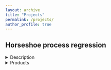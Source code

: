 ```yaml
---
layout: archive
title: "Projects"
permalink: /projects/
author_profile: true
---
```


## Horseshoe process regression
<details>
<summary> Description </summary>

In healthy, premenopausal women, basal body temperature (BBT) follows a well-defined pattern. Each menstrual cycle starts with the onset of the period, at which time BBT is low. With ovulation (usually around day 14 of the menstrual cycle), a woman's BBT jumps and remains high until the onset of the next period, when it drops suddenly to the pre-ovulation temperature and the cycle repeats. For an individual woman, tracking BBT over several menstrual cycles may give insight into underlying health conditions or provide guidance on how best to time sexual intercourse to improve or reduce chances of pregnancy, especially when used in combination with other health and fertility indicators.
  
BBT is difficult to model. Although the pattern outlined above generally holds, the details may vary across and within women, with the date of ovulation sometimes very early or late, the full menstrual cycle length ranging from 20 to 40+ days, and differing degrees of sharpness in the temperature jump. Many conventional methods to analyze these data would oversmooth the temperature jump and introduce excess motion into the flat pre- and post-ovulation portions of the association, making it difficult to identify the true time of ovulation. This bias could have real ramifications for a couple trying to achieve or avoid pregnancy. The data below illustrate some of these features, showing observed BBT data from one woman's menstrual cycle and the results from three different fitted models. The observed data are given as dots, with an expert's best guess of the true ovulation date given as a vertical dashed line. Three different model fits and their 95% uncertainty intervals are shown. We see that using either a Gaussian process regression (GPR) or a penalized spline model (Pspline) would estimate the date of ovulation as three days earlier than reality. Horseshoe process regression (HPR; the method I propose) accurately identifies the date of ovulation.

<p align="center">
  <img src="https://elizabethchase.github.io/images/mens_plot.png" />
</p>

How does HPR address this problem? The horseshoe distribution is a Bayesian shrinkage prior. Suppose we are fitting a linear regression model with $p$ predictors. If $p$ is large, we may want to shrink the estimates of the linear coefficients $\beta_j$, $j = 1, ..., p$. The horseshoe prior is one way to do so, in which we assume each $\beta_j$ is normally distributed with mean $0$ and variance $\tau^2 \lambda_j^2$, with $\tau, \lambda_j$ independently distributed as half-Cauchy with location $0$ and scale $1$. We call $\tau$ the global shrinkage parameter, as it provides overall shrinkage on the linear coefficients. If $\tau$ is large, the prior admits many large coefficients; if $\tau$ is small, the coefficients are pushed towards zero. However, the horseshoe prior also includes local shrinkage parameters, $\lambda_j$, one for each linear coefficient. The local shrinkage parameters allow individual coefficients to attain high values, even if $\tau$ is small.

To fit a BBT trajectory, we extend the horseshoe distribution as a stochastic process, assuming that incremental change in BBT over time is horseshoe distributed. Let $B_i$ be a measurement of BBT taken on day $t_i$, $i = 1,...,n.$ Then we assume that $Bi−Bi−1 ∼N(0,τ2λ2i(ti−ti−1))$, where $\tau, \lambda_i$ have the same priors as given above. This implies that on average we expect to see very little change in BBT over time, with the exception of a select number of large, sudden jumps, created by the local shrinkage parameters $\lambda_i$. That is the model fit we see from the HPR in the figure above--something that looks like a step function, although HPR is adept at fitting any association that exhibits abrupt changes. After exploring this simplest formulation of HPR, I subsequently extended it to allow for additional linear predictors, non-Gaussian outcomes, monotonicity constraints, and correlated data, and am currently working on a variational inference implementation (in addition to my original HMC implementation). All of these methods are implemented in the R package [HPR](https://github.com/elizabethchase/HPR) that I developed.
</details>

<details>
<summary> Products </summary>
- [Slides](https://elizabethchase.github.io/files/enar_hpr_2022.pdf) from my talk given at ENAR (March 2022).
- Manuscript (submitted): **Chase EC**; Taylor JMG; Boonstra PS. "Modeling data using horseshoe process regression."
- Manuscript (in preparation): **Chase EC**; Taylor JMG; Boonstra PS. "A variational inference approach for horseshoe process regression with correlated data."
- R package: [HPR](https://github.com/elizabethchase/HPR)
<details>
  
## Competing risks tradeoffs in prostate cancer care
<details>
<summary>Description</summary>
 
In localized prostate cancer patients, other-cause mortality (OCM) is the primary cause of death. Nonetheless, most research focuses on prostate-cancer specific mortality (PCSM), with less attention paid to OCM. My collaborators in radiation oncology wanted to better understand how risk of OCM affects risk of PCSM and how treatment decision-making can minimize patients' risk of overall mortality, rather than just PCSM.
  
To address these questions, I developed a prediction model for OCM in prostate cancer patients using data from the National Health and Nutrition Examination Survey (NHANES) and then used properties of the cumulative incidence function to integrate cause-specific models of the hazards of OCM and PCSM, which provided estimates of the absolute risk of PCSM, OCM, and overall mortality under different treatment regimens.
</details>

<details>
<summary> Products </summary>
- [Paper](https://elizabethchase.github.io/files/chase_occam.pdf): **Chase EC**; Bryant AK; Sun Y; Jackson WC; Spratt DE; Dess RT; Schipper MJ. “Development and Validation of a Life Expectancy Calculator for U.S. Prostate Cancer Patients.” BJU International (April 2022).
- Manuscript (in preparation): Covert EC; **Chase EC**; Dess RT; Schipper MJ; Jackson WC. “Data integration for prostate cancer specific mortality prediction.” 
- Shiny apps: [OCCAM](occam-cap.org), [STAR-CAP](star-cap.org)
</details>
  
## Flint community engagement project
<details>
<summary>Description</summary>
 
  Put description here! </details>
  
<details>
<summary> Products </summary>
- [Paper](https://elizabethchase.github.io/files/Ezell2022_CRT.pdf): Ezell JM and **EC Chase**. “Forming a critical race theory of environmental disaster: management and social meanings in the Flint Water Crisis.” Journal of Environmental Management (2022).
- [Paper](https://elizabethchase.github.io/files/Ezell2022_child.pdf): Ezell JM; Bhardwaj S; **Chase EC**. “Child lead screening behaviors and health outcomes following the Flint Water Crisis: a cross-sectional analysis.” Journal of Racial and Ethnic Health Disparities (Jan. 2022).
- [Paper](https://elizabethchase.github.io/files/ezell2021_adult.pdf): Ezell JM and **EC Chase**. “A population-based assessment of physical symptoms and mental health outcomes among adults following the Flint Water Crisis.” Journal of Urban Health (Apr. 2021).
- Manuscript (under review): Ezell JM and **EC Chase**. “How Does Race Impact Resource Uptake Following Environmental Disaster? Examining Responses to Government Intervention During the Flint Water Crisis.”
- Manuscript (submitted): Shelton J; **Chase EC**; Lee A; Ezell JM. “Gender, health, and social networks during public health disasters: an evaluation of the Flint Water Crisis.”
</details>
  
## Gun violence
<details>
<summary>Description</summary>
 
  Put description here! </details>
  
<details>
<summary> Products </summary>
- [Poster](https://elizabethchase.github.io/files/dv_shootings_poster.pdf) made in collaboration with Dr. Veronica Berrocal, presented at Data Science for Public Good Symposium (Feb. 2020).
- [Slides](https://elizabethchase.github.io/files/gunviolece_integration.pdf) presented at my lab meeting in Feb. 2021, based on work I carried out for my final project for BIOSTAT 880: Missing Data. 
</details>
